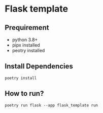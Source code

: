# Flask template

## Prequirement

- python 3.8+
- pipx installed
- peotry installed

## Install Dependencies

```
poetry install
```

## How to run?

```
poetry run flask --app flask_template run
```
